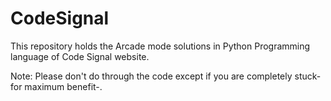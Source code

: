 # CodeSignal
This repository holds the Arcade mode solutions in Python Programming language of Code Signal website.

Note: Please don't do through the code except if you are completely stuck-for maximum benefit-.
